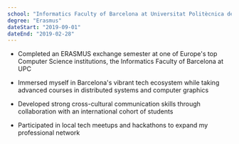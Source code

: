 ```yaml
---
school: "Informatics Faculty of Barcelona at Universitat Politècnica de Catalunya"
degree: "Erasmus"
dateStart: "2019-09-01"
dateEnd: "2019-02-28"
---
```


- Completed an ERASMUS exchange semester at one of Europe's top Computer Science institutions, the Informatics Faculty of Barcelona at UPC

- Immersed myself in Barcelona's vibrant tech ecosystem while taking advanced courses in distributed systems and computer graphics

- Developed strong cross-cultural communication skills through collaboration with an international cohort of students

- Participated in local tech meetups and hackathons to expand my professional network